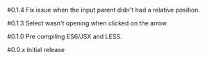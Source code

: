 #0.1.4
Fix issue when the input parent didn't had a relative position.

#0.1.3
Select wasn't opening when clicked on the arrow.

#0.1.0
Pre compiling ES6/JSX and LESS.

#0.0.x
Initial release